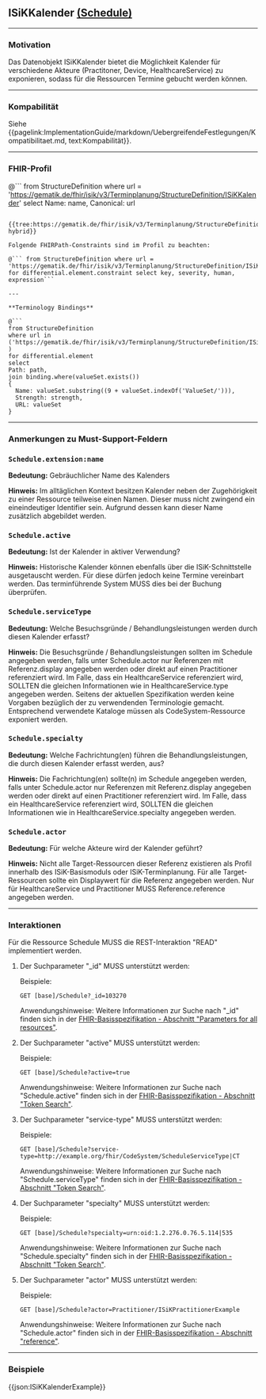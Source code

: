 ## ISiKKalender [(Schedule)](http://hl7.org/fhir/schedule.html)

---

### Motivation

Das Datenobjekt ISiKKalender bietet die Möglichkeit Kalender für verschiedene Akteure (Practitoner, Device, HealthcareService) zu exponieren, sodass für die Ressourcen Termine gebucht werden können.

---

### Kompabilität

Siehe {{pagelink:ImplementationGuide/markdown/UebergreifendeFestlegungen/Kompatibilitaet.md, text:Kompabilität}}.

---

### FHIR-Profil

@```
from StructureDefinition where url = 'https://gematik.de/fhir/isik/v3/Terminplanung/StructureDefinition/ISiKKalender' select Name: name, Canonical: url
```

{{tree:https://gematik.de/fhir/isik/v3/Terminplanung/StructureDefinition/ISiKKalender, hybrid}}

Folgende FHIRPath-Constraints sind im Profil zu beachten:

@``` from StructureDefinition where url = 'https://gematik.de/fhir/isik/v3/Terminplanung/StructureDefinition/ISiKKalender' for differential.element.constraint select key, severity, human, expression```

---

**Terminology Bindings**

@```
from StructureDefinition
where url in ('https://gematik.de/fhir/isik/v3/Terminplanung/StructureDefinition/ISiKKalender' )
for differential.element
select
Path: path,
join binding.where(valueSet.exists())
{
  Name: valueSet.substring((9 + valueSet.indexOf('ValueSet/'))),
  Strength: strength,
  URL: valueSet
}
```

---

### Anmerkungen zu Must-Support-Feldern

### `Schedule.extension:name`

**Bedeutung:** Gebräuchlicher Name des Kalenders

**Hinweis:** Im alltäglichen Kontext besitzen Kalender neben der Zugehörigkeit zu einer Ressource teilweise einen Namen. Dieser muss nicht zwingend ein eineindeutiger Identifier sein. Aufgrund dessen kann dieser Name zusätzlich abgebildet werden.

### `Schedule.active`

**Bedeutung:** Ist der Kalender in aktiver Verwendung?

**Hinweis:** Historische Kalender können ebenfalls über die ISiK-Schnittstelle ausgetauscht werden. Für diese dürfen jedoch keine Termine vereinbart werden. Das terminführende System MUSS dies bei der Buchung überprüfen.

### `Schedule.serviceType`

**Bedeutung:** Welche Besuchsgründe / Behandlungsleistungen werden durch diesen Kalender erfasst?

**Hinweis:** Die Besuchsgründe / Behandlungsleistungen sollten im Schedule angegeben werden, falls unter Schedule.actor nur Referenzen mit Referenz.display angegeben werden oder direkt auf einen Practitioner referenziert wird. Im Falle, dass ein HealthcareService referenziert wird, SOLLTEN die gleichen Informationen wie in HealthcareService.type angegeben werden. Seitens der aktuellen Spezifikation werden keine Vorgaben bezüglich der zu verwendenden Terminologie gemacht. Entsprechend verwendete Kataloge müssen als CodeSystem-Ressource exponiert werden.

### `Schedule.specialty`

**Bedeutung:** Welche Fachrichtung(en) führen die Behandlungsleistungen, die durch diesen Kalender erfasst werden, aus?

**Hinweis:** Die Fachrichtung(en) sollte(n) im Schedule angegeben werden, falls unter Schedule.actor nur Referenzen mit Referenz.display angegeben werden oder direkt auf einen Practitioner referenziert wird. Im Falle, dass ein HealthcareService referenziert wird, SOLLTEN die gleichen Informationen wie in HealthcareService.specialty angegeben werden.

### `Schedule.actor`

**Bedeutung:** Für welche Akteure wird der Kalender geführt?

**Hinweis:** Nicht alle Target-Ressourcen dieser Referenz existieren als Profil innerhalb des ISiK-Basismoduls oder ISiK-Terminplanung. Für alle Target-Ressourcen sollte ein Displaywert für die Referenz angegeben werden. Nur für HealthcareService und Practitioner MUSS Reference.reference angegeben werden.

---

### Interaktionen

Für die Ressource Schedule MUSS die REST-Interaktion "READ" implementiert werden.

1. Der Suchparameter "_id" MUSS unterstützt werden:

    Beispiele:

    ```GET [base]/Schedule?_id=103270```

    Anwendungshinweise: Weitere Informationen zur Suche nach "_id" finden sich in der [FHIR-Basisspezifikation - Abschnitt "Parameters for all resources"](http://hl7.org/fhir/R4/search.html#all).

1. Der Suchparameter "active" MUSS unterstützt werden:

    Beispiele:

    ```GET [base]/Schedule?active=true```

    Anwendungshinweise: Weitere Informationen zur Suche nach "Schedule.active" finden sich in der [FHIR-Basisspezifikation - Abschnitt "Token Search"](http://hl7.org/fhir/R4/search.html#token).

1. Der Suchparameter "service-type" MUSS unterstützt werden:

    Beispiele:

    ```GET [base]/Schedule?service-type=http://example.org/fhir/CodeSystem/ScheduleServiceType|CT```

    Anwendungshinweise: Weitere Informationen zur Suche nach "Schedule.serviceType" finden sich in der [FHIR-Basisspezifikation - Abschnitt "Token Search"](http://hl7.org/fhir/R4/search.html#token).

1. Der Suchparameter "specialty" MUSS unterstützt werden:

    Beispiele:

    ```GET [base]/Schedule?specialty=urn:oid:1.2.276.0.76.5.114|535```

    Anwendungshinweise: Weitere Informationen zur Suche nach "Schedule.specialty" finden sich in der [FHIR-Basisspezifikation - Abschnitt "Token Search"](http://hl7.org/fhir/R4/search.html#token).


1. Der Suchparameter "actor" MUSS unterstützt werden:

    Beispiele:

    ```GET [base]/Schedule?actor=Practitioner/ISiKPractitionerExample```

    Anwendungshinweise: Weitere Informationen zur Suche nach "Schedule.actor" finden sich in der [FHIR-Basisspezifikation - Abschnitt "reference"](http://hl7.org/fhir/R4/search.html#reference).

---

### Beispiele

{{json:ISiKKalenderExample}}